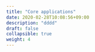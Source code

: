 ```yaml
---
title: "Core applications"
date: 2020-02-28T10:08:56+09:00
description: "dddd" 
draft: false
collapsible: true
weight: 4
---
```

